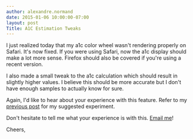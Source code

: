 ```yaml
---
author: alexandre.normand
date: 2015-01-06 10:00:00-07:00
layout: post
Title: A1C Estimation Tweaks
---
```


I just realized today that my a1c color wheel wasn't rendering properly on Safari. It's now fixed. If you were using Safari, now the a1c display should make a lot more sense. Firefox should also be covered if you're using a recent version.

I also made a small tweak to the a1c calculation which should result in slightly higher values. I believe this should be more accurate but I don't have enough samples to actually know for sure. 

Again, I'd like to hear about your experience with this feature. Refer to my [previous post](/posts/a1c-estimation) for my suggested experiment. 

Don't hesitate to tell me what your experience is with this. [Email me](mailto:alexandre.normand@gmail.com)! 

Cheers,

